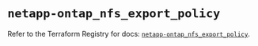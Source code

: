 # `netapp-ontap_nfs_export_policy`

Refer to the Terraform Registry for docs: [`netapp-ontap_nfs_export_policy`](https://registry.terraform.io/providers/netapp/netapp-ontap/2.3.0/docs/resources/nfs_export_policy).
